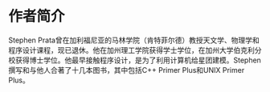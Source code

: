 # 作者简介

Stephen Prata曾在加利福尼亚的马林学院（肯特菲尔德）教授天文学、物理学和程序设计课程，现已退休。他在加州理工学院获得学士学位，在加州大学伯克利分校获得博士学位。他最早接触程序设计，是为了利用计算机给星团建模。Stephen撰写和与他人合著了十几本图书，其中包括C++ Primer Plus和UNIX Primer Plus。



